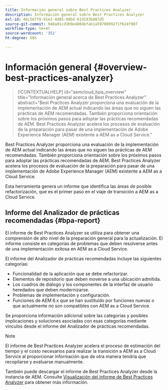 ```yaml
---
title: Información general sobre Best Practices Analyzer
description: Información general sobre Best Practices Analyzer
exl-id: 46c567f8-91e2-4d85-98bd-61d183b887d5
source-git-commit: 940a01cd3b9e4804bfab1a5970699271f624f087
workflow-type: tm+mt
source-wordcount: '351'
ht-degree: 68%

---
```


# Información general {#overview-best-practices-analyzer}

>[!CONTEXTUALHELP]
>id="aemcloud_bpa_overview"
>title="Información general acerca de Best Practices Analyzer"
>abstract="Best Practices Analyzer proporciona una evaluación de la implementación de AEM actual indicando las áreas que no siguen las prácticas de AEM recomendadas. También proporciona orientación sobre los próximos pasos para adoptar las prácticas recomendadas de AEM. Best Practices Analyzer acelera los procesos de evaluación de la preparación para pasar de una implementación de Adobe Experience Manager (AEM) existente a AEM as a Cloud Service."

Best Practices Analyzer proporciona una evaluación de la implementación de AEM actual indicando las áreas que no siguen las prácticas de AEM recomendadas. También proporciona orientación sobre los próximos pasos para adoptar las prácticas recomendadas de AEM. Best Practices Analyzer acelera los procesos de evaluación de la preparación para pasar de una implementación de Adobe Experience Manager (AEM) existente a AEM as a Cloud Service.

Esta herramienta genera un informe que identifica las áreas de posible refactorización, que es el primer paso en el viaje de transición a AEM as a Cloud Service.

## Informe del Analizador de prácticas recomendadas {#bpa-report}

El informe de Best Practices Analyzer se utiliza para obtener una comprensión de alto nivel de la preparación general para la actualización. El informe consiste en categorías de problemas que deben resolverse antes de una implementación exitosa en AEM as a Cloud Service.

El informe del Analizador de prácticas recomendadas incluye las siguientes categorías:

* Funcionalidad de la aplicación que se debe refactorizar.
* Elementos de repositorio que deben moverse a una ubicación admitida.
* Los cuadros de diálogo y los componentes de la interfaz de usuario heredados que deben modernizarse.
* Problemas de implementación y configuración.
* Funciones de AEM 6.x que se han sustituido por funciones nuevas o que actualmente no son compatibles con AEM as a Cloud Service.

Se proporciona información adicional sobre las categorías y posibles implicaciones y soluciones asociadas con esas categorías mediante vínculos desde el informe del Analizador de prácticas recomendadas.

>[!NOTE]
>El informe de Best Practices Analyzer acelera el proceso de estimación del tiempo y el costo necesarios para realizar la transición a AEM as a Cloud Service al proporcionar información que de otra manera tendría que recopilarse y evaluarse manualmente.

También puede descargar el informe de Best Practices Analyzer desde la instancia de AEM. Consulte [Visualización del informe de Best Practices Analyzer](/help/journey-migration/best-practices-analyzer/using-best-practices-analyzer.md#viewing-report) para obtener más información.
